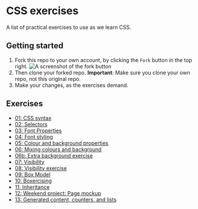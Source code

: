 # CSS exercises

A list of practical exercises to use as we learn CSS.

## Getting started

1. Fork this repo to your own account, by clicking the `Fork` button in the top right. ![A screenshot of the fork button](fork-button.png)
1. Then clone your forked repo. **Important**: Make sure you clone your own repo, not this original repo.
1. Make your changes, as the exercises demand.

## Exercises

- [01: CSS syntax](01-syntax/index.md)
- [02: Selectors](02-selectors/index.md)
- [03: Font Properties](03-font-properties/index.md)
- [04: Font styling](04-font-styling/index.md)
- [05: Colour and background properties](05-color-and-backgrounds/index.md)
- [06: Mixing colours and background](06-color-and-bg-styling/index.md)
- [06b: Extra background exercise](06b-more-exercises/index.md)
- [07: Visibility](07-visibility/index.md)
- [08: Visibility exercise](08-visibility-exercise/index.md)
- [09: Box Model](09-box-model/index.md)
- [10: Boxercising](10-boxing/index.md)
- [11: Inheritance](11-inheritance/index.md)
- [12: Weekend project: Page mockup](12-page-mockup/index.md)
- [13: Generated content, counters, and lists](13-generated-content/index.md)

